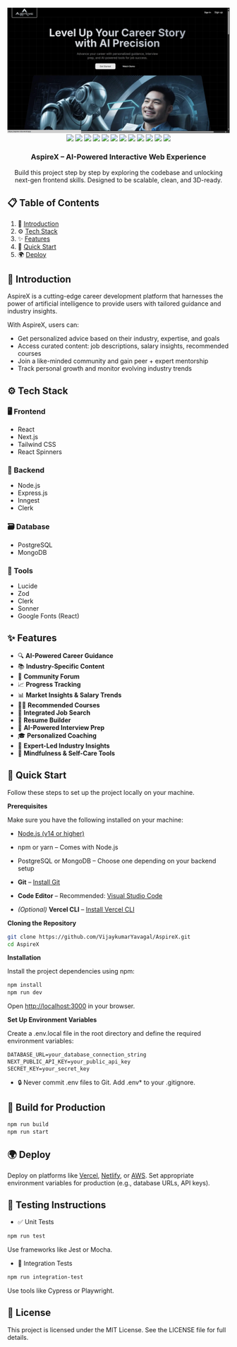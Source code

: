 <div align="center">
  <br />
  <a href="https://github.com/VijaykumarYavagal/AspireX" target="_blank">
    <img src="https://raw.githubusercontent.com/VijaykumarYavagal/AspireX/main/public/project%20banner.png" alt="Project Banner" />
  </a>
  <br />

  <div>
    <!-- Backend -->
  <img src="https://img.shields.io/badge/-Node.js-339933?style=for-the-badge&logo=node.js&logoColor=white" />
  <img src="https://img.shields.io/badge/-Express.js-000000?style=for-the-badge&logo=express&logoColor=white" />
  <img src="https://img.shields.io/badge/-Inngest-2D70FD?style=for-the-badge&logo=Inngest&logoColor=white" />

  <!-- Auth / Tools -->
  <img src="https://img.shields.io/badge/-Clerk-F44F3B?style=for-the-badge&logo=clerk&logoColor=white" />
  <img src="https://img.shields.io/badge/-Zod-3E4E88?style=for-the-badge&logoColor=white&label=Zod" />
  <img src="https://img.shields.io/badge/-Lucide-000000?style=for-the-badge&logoColor=white&label=Lucide" />
  <img src="https://img.shields.io/badge/-Sonner-5D3FD3?style=for-the-badge&logoColor=white&label=Sonner" />

  <!-- Database -->
  <img src="https://img.shields.io/badge/-PostgreSQL-4169E1?style=for-the-badge&logo=postgresql&logoColor=white" />
  <img src="https://img.shields.io/badge/-MongoDB-47A248?style=for-the-badge&logo=mongodb&logoColor=white" />
    <img src="https://img.shields.io/badge/-React-61DAFB?style=for-the-badge&logo=react&logoColor=black" />
    <img src="https://img.shields.io/badge/-Tailwind_CSS-38B2AC?style=for-the-badge&logo=tailwind-css&logoColor=white" />
    <img src="https://img.shields.io/badge/-Vite-646CFF?style=for-the-badge&logo=vite&logoColor=white" />
  </div>

  <h3 align="center">AspireX – AI-Powered Interactive Web Experience</h3>

  <div align="center">
    Build this project step by step by exploring the codebase and unlocking next-gen frontend skills. Designed to be scalable, clean, and 3D-ready.
  </div>
</div>


## 📋 <a name="table">Table of Contents</a>

1. 🤖 [Introduction](#introduction)
2. ⚙️ [Tech Stack](#tech-stack)
3. ✨ [Features](#Features)
4. 🤸 [Quick Start](Quick-Start)
5. 🌍 [Deploy](#Deploy)



## <a name="introduction">🤖 Introduction</a>

AspireX is a cutting-edge career development platform that harnesses the power of artificial intelligence to provide users with tailored guidance and industry insights.

With AspireX, users can:

- Get personalized advice based on their industry, expertise, and goals
- Access curated content: job descriptions, salary insights, recommended courses
- Join a like-minded community and gain peer + expert mentorship
- Track personal growth and monitor evolving industry trends

## <a name="tech-stack">⚙️ Tech Stack</a>

 ### 🖥️ Frontend
- React
- Next.js
- Tailwind CSS
- React Spinners

### 🧪 Backend
- Node.js
- Express.js
- Inngest
- Clerk

### 🗃️ Database
- PostgreSQL
- MongoDB

### 🧩 Tools
- Lucide
- Zod
- Clerk
- Sonner
- Google Fonts (React)

## <a name="Features">✨ Features</a>

- 🔍 **AI-Powered Career Guidance**
- 📚 **Industry-Specific Content**
- 💬 **Community Forum**
- 📈 **Progress Tracking**
- 📊 **Market Insights & Salary Trends**
- 🧑‍🏫 **Recommended Courses**
- 💼 **Integrated Job Search**
- 📝 **Resume Builder**
- 🎯 **AI-Powered Interview Prep**
- 🎓 **Personalized Coaching**
- 🧠 **Expert-Led Industry Insights**
- 🧘 **Mindfulness & Self-Care Tools**

## <a name="quick-start">🤸 Quick Start</a>

Follow these steps to set up the project locally on your machine.

**Prerequisites**

Make sure you have the following installed on your machine:

- [Node.js (v14 or higher)](https://nodejs.org/)

- npm or yarn – Comes with Node.js
- PostgreSQL or MongoDB – Choose one depending on your backend setup
- **Git** – [Install Git](https://git-scm.com/)
- **Code Editor** – Recommended: [Visual Studio Code](https://code.visualstudio.com/)
- *(Optional)* **Vercel CLI** – [Install Vercel CLI](https://vercel.com/docs/cli)

**Cloning the Repository**

```bash
git clone https://github.com/VijaykumarYavagal/AspireX.git
cd AspireX
```

**Installation**

Install the project dependencies using npm:

```bash
npm install
npm run dev
```

Open [http://localhost:3000](http://localhost:3000) in your browser.

**Set Up Environment Variables**

Create a .env.local file in the root directory and define the required environment variables:

```env
DATABASE_URL=your_database_connection_string
NEXT_PUBLIC_API_KEY=your_public_api_key
SECRET_KEY=your_secret_key
```
- 🔒 Never commit .env files to Git. Add .env* to your .gitignore.

## 🧱 Build for Production

```bash
npm run build
npm run start
```
## <a name="Deploy">🌍 Deploy</a>
Deploy on platforms like [Vercel](https://vercel.com/), [Netlify](https://www.netlify.com/), or [AWS](https://aws.amazon.com/).
Set appropriate environment variables for production (e.g., database URLs, API keys).

## 🧪 Testing Instructions
- ✅ Unit Tests
```bash
npm run test
```
Use frameworks like Jest or Mocha.

- 🔄 Integration Tests
```bash
npm run integration-test
```

Use tools like Cypress or Playwright.


## 📝 License
This project is licensed under the MIT License.
See the LICENSE file for full details.
